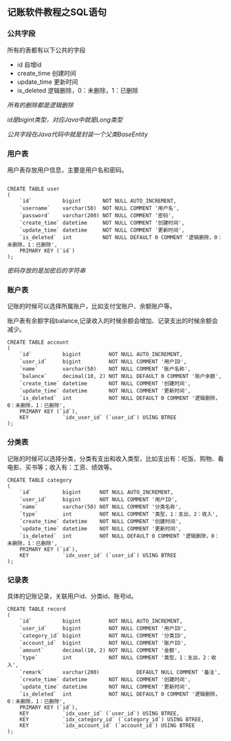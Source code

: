 ## 记账软件教程之SQL语句

### 公共字段

所有的表都有以下公共的字段

- id 自增id
- create_time 创建时间
- update_time 更新时间
- is_deleted 逻辑删除，0：未删除，1：已删除

*所有的删除都是逻辑删除*

*id是bigint类型，对应Java中就是Long类型*

*公共字段在Java代码中就是封装一个父类BaseEntity*

### 用户表
用户表存放用户信息，主要是用户名和密码。
```mysql

CREATE TABLE user
(
    `id`          bigint       NOT NULL AUTO_INCREMENT,
    `username`    varchar(50)  NOT NULL COMMENT '用户名',
    `password`    varchar(200) NOT NULL COMMENT '密码',
    `create_time` datetime     NOT NULL COMMENT '创建时间',
    `update_time` datetime     NOT NULL COMMENT '更新时间',
    `is_deleted`  int          NOT NULL DEFAULT 0 COMMENT '逻辑删除，0：未删除，1：已删除',
    PRIMARY KEY (`id`)
);
```
*密码存放的是加密后的字符串*
### 账户表
记账的时候可以选择所属账户，比如支付宝账户、余额账户等。

账户表有余额字段balance,记录收入的时候余额会增加、记录支出的时候余额会减少。

```mysql
CREATE TABLE account
(
    `id`          bigint         NOT NULL AUTO_INCREMENT,
    `user_id`     bigint         NOT NULL COMMENT '用户ID',
    `name`        varchar(50)    NOT NULL COMMENT '账户名称',
    `balance`     decimal(10, 2) NOT NULL DEFAULT 0 COMMENT '账户余额',
    `create_time` datetime       NOT NULL COMMENT '创建时间',
    `update_time` datetime       NOT NULL COMMENT '更新时间',
    `is_deleted`  int            NOT NULL DEFAULT 0 COMMENT '逻辑删除，0：未删除，1：已删除',
    PRIMARY KEY (`id`),
    KEY           `idx_user_id` (`user_id`) USING BTREE
);
```
### 分类表
记账的时候可以选择分类，分类有支出和收入类型，比如支出有：吃饭、购物、看电影、买书等；收入有：工资、绩效等。
```mysql
CREATE TABLE category
(
    `id`          bigint      NOT NULL AUTO_INCREMENT,
    `user_id`     bigint      NOT NULL COMMENT '用户ID',
    `name`        varchar(50) NOT NULL COMMENT '分类名称',
    `type`        int         NOT NULL COMMENT '类型，1：支出，2：收入',
    `create_time` datetime    NOT NULL COMMENT '创建时间',
    `update_time` datetime    NOT NULL COMMENT '更新时间',
    `is_deleted`  int         NOT NULL DEFAULT 0 COMMENT '逻辑删除，0：未删除，1：已删除',
    PRIMARY KEY (`id`),
    KEY           `idx_user_id` (`user_id`) USING BTREE
);
```
### 记录表
具体的记账记录，关联用户id、分类id、账号id。
```mysql
CREATE TABLE record
(
    `id`          bigint         NOT NULL AUTO_INCREMENT,
    `user_id`     bigint         NOT NULL COMMENT '用户ID',
    `category_id` bigint         NOT NULL COMMENT '分类ID',
    `account_id`  bigint         NOT NULL COMMENT '账户ID',
    `amount`      decimal(10, 2) NOT NULL COMMENT '金额',
    `type`        int            NOT NULL COMMENT '类型，1：支出，2：收入',
    `remark`      varchar(200)            DEFAULT NULL COMMENT '备注',
    `create_time` datetime       NOT NULL COMMENT '创建时间',
    `update_time` datetime       NOT NULL COMMENT '更新时间',
    `is_deleted`  int            NOT NULL DEFAULT 0 COMMENT '逻辑删除，0：未删除，1：已删除',
    PRIMARY KEY (`id`),
    KEY           `idx_user_id` (`user_id`) USING BTREE,
    KEY           `idx_category_id` (`category_id`) USING BTREE,
    KEY           `idx_account_id` (`account_id`) USING BTREE
);
```
